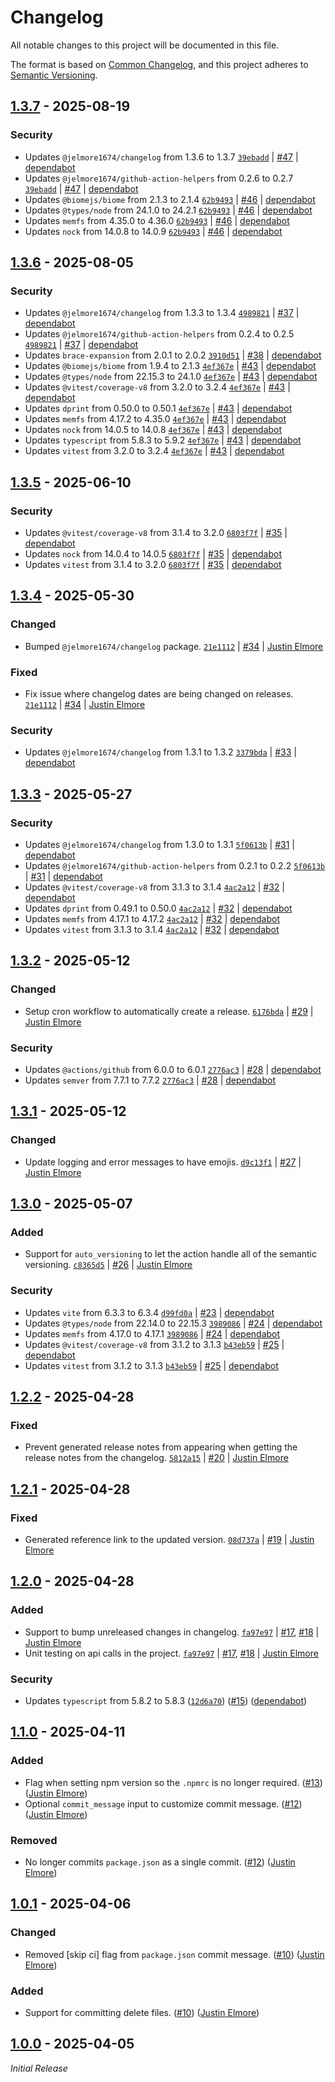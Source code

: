 # Changelog

All notable changes to this project will be documented in this file.

The format is based on [Common Changelog](https://common-changelog.org),
and this project adheres to [Semantic Versioning](https://semver.org/spec/v2.0.0.html).

## [1.3.7] - 2025-08-19

### Security

- Updates `@jelmore1674/changelog` from 1.3.6 to 1.3.7 [`39ebadd`](https://github.com/jelmore1674/release-semver-action/commit/39ebaddb821a7a7978da322522a37d891c685172) | [#47](https://github.com/jelmore1674/release-semver-action/pull/47) | [dependabot](https://github.com/apps/dependabot)
- Updates `@jelmore1674/github-action-helpers` from 0.2.6 to 0.2.7 [`39ebadd`](https://github.com/jelmore1674/release-semver-action/commit/39ebaddb821a7a7978da322522a37d891c685172) | [#47](https://github.com/jelmore1674/release-semver-action/pull/47) | [dependabot](https://github.com/apps/dependabot)
- Updates `@biomejs/biome` from 2.1.3 to 2.1.4 [`62b9493`](https://github.com/jelmore1674/release-semver-action/commit/62b94933e2de98765f526b5861c6f55e9feea766) | [#46](https://github.com/jelmore1674/release-semver-action/pull/46) | [dependabot](https://github.com/apps/dependabot)
- Updates `@types/node` from 24.1.0 to 24.2.1 [`62b9493`](https://github.com/jelmore1674/release-semver-action/commit/62b94933e2de98765f526b5861c6f55e9feea766) | [#46](https://github.com/jelmore1674/release-semver-action/pull/46) | [dependabot](https://github.com/apps/dependabot)
- Updates `memfs` from 4.35.0 to 4.36.0 [`62b9493`](https://github.com/jelmore1674/release-semver-action/commit/62b94933e2de98765f526b5861c6f55e9feea766) | [#46](https://github.com/jelmore1674/release-semver-action/pull/46) | [dependabot](https://github.com/apps/dependabot)
- Updates `nock` from 14.0.8 to 14.0.9 [`62b9493`](https://github.com/jelmore1674/release-semver-action/commit/62b94933e2de98765f526b5861c6f55e9feea766) | [#46](https://github.com/jelmore1674/release-semver-action/pull/46) | [dependabot](https://github.com/apps/dependabot)

## [1.3.6] - 2025-08-05

### Security

- Updates `@jelmore1674/changelog` from 1.3.3 to 1.3.4 [`4989821`](https://github.com/jelmore1674/release-semver-action/commit/49898210fc9e32495d3abe24ad136226341bda04) | [#37](https://github.com/jelmore1674/release-semver-action/pull/37) | [dependabot](https://github.com/apps/dependabot)
- Updates `@jelmore1674/github-action-helpers` from 0.2.4 to 0.2.5 [`4989821`](https://github.com/jelmore1674/release-semver-action/commit/49898210fc9e32495d3abe24ad136226341bda04) | [#37](https://github.com/jelmore1674/release-semver-action/pull/37) | [dependabot](https://github.com/apps/dependabot)
- Updates `brace-expansion` from 2.0.1 to 2.0.2 [`3910d51`](https://github.com/jelmore1674/release-semver-action/commit/3910d512e6624a5d466ece39dfed7ad2e0ebda5c) | [#38](https://github.com/jelmore1674/release-semver-action/pull/38) | [dependabot](https://github.com/apps/dependabot)
- Updates `@biomejs/biome` from 1.9.4 to 2.1.3 [`4ef367e`](https://github.com/jelmore1674/release-semver-action/commit/4ef367e0157876de01617347f147c46585a20dea) | [#43](https://github.com/jelmore1674/release-semver-action/pull/43) | [dependabot](https://github.com/apps/dependabot)
- Updates `@types/node` from 22.15.3 to 24.1.0 [`4ef367e`](https://github.com/jelmore1674/release-semver-action/commit/4ef367e0157876de01617347f147c46585a20dea) | [#43](https://github.com/jelmore1674/release-semver-action/pull/43) | [dependabot](https://github.com/apps/dependabot)
- Updates `@vitest/coverage-v8` from 3.2.0 to 3.2.4 [`4ef367e`](https://github.com/jelmore1674/release-semver-action/commit/4ef367e0157876de01617347f147c46585a20dea) | [#43](https://github.com/jelmore1674/release-semver-action/pull/43) | [dependabot](https://github.com/apps/dependabot)
- Updates `dprint` from 0.50.0 to 0.50.1 [`4ef367e`](https://github.com/jelmore1674/release-semver-action/commit/4ef367e0157876de01617347f147c46585a20dea) | [#43](https://github.com/jelmore1674/release-semver-action/pull/43) | [dependabot](https://github.com/apps/dependabot)
- Updates `memfs` from 4.17.2 to 4.35.0 [`4ef367e`](https://github.com/jelmore1674/release-semver-action/commit/4ef367e0157876de01617347f147c46585a20dea) | [#43](https://github.com/jelmore1674/release-semver-action/pull/43) | [dependabot](https://github.com/apps/dependabot)
- Updates `nock` from 14.0.5 to 14.0.8 [`4ef367e`](https://github.com/jelmore1674/release-semver-action/commit/4ef367e0157876de01617347f147c46585a20dea) | [#43](https://github.com/jelmore1674/release-semver-action/pull/43) | [dependabot](https://github.com/apps/dependabot)
- Updates `typescript` from 5.8.3 to 5.9.2 [`4ef367e`](https://github.com/jelmore1674/release-semver-action/commit/4ef367e0157876de01617347f147c46585a20dea) | [#43](https://github.com/jelmore1674/release-semver-action/pull/43) | [dependabot](https://github.com/apps/dependabot)
- Updates `vitest` from 3.2.0 to 3.2.4 [`4ef367e`](https://github.com/jelmore1674/release-semver-action/commit/4ef367e0157876de01617347f147c46585a20dea) | [#43](https://github.com/jelmore1674/release-semver-action/pull/43) | [dependabot](https://github.com/apps/dependabot)

## [1.3.5] - 2025-06-10

### Security

- Updates `@vitest/coverage-v8` from 3.1.4 to 3.2.0 [`6803f7f`](https://github.com/jelmore1674/release-semver-action/commit/6803f7ffb6b2c0e4ab960ab6c10e21652ffff605) | [#35](https://github.com/jelmore1674/release-semver-action/pull/35) | [dependabot](https://github.com/apps/dependabot)
- Updates `nock` from 14.0.4 to 14.0.5 [`6803f7f`](https://github.com/jelmore1674/release-semver-action/commit/6803f7ffb6b2c0e4ab960ab6c10e21652ffff605) | [#35](https://github.com/jelmore1674/release-semver-action/pull/35) | [dependabot](https://github.com/apps/dependabot)
- Updates `vitest` from 3.1.4 to 3.2.0 [`6803f7f`](https://github.com/jelmore1674/release-semver-action/commit/6803f7ffb6b2c0e4ab960ab6c10e21652ffff605) | [#35](https://github.com/jelmore1674/release-semver-action/pull/35) | [dependabot](https://github.com/apps/dependabot)

## [1.3.4] - 2025-05-30

### Changed

- Bumped `@jelmore1674/changelog` package. [`21e1112`](https://github.com/jelmore1674/release-semver-action/commit/21e1112a208597819afe3bc417e72d7725b2fe22) | [#34](https://github.com/jelmore1674/release-semver-action/pull/34) | [Justin Elmore](https://github.com/jelmore1674)

### Fixed

- Fix issue where changelog dates are being changed on releases. [`21e1112`](https://github.com/jelmore1674/release-semver-action/commit/21e1112a208597819afe3bc417e72d7725b2fe22) | [#34](https://github.com/jelmore1674/release-semver-action/pull/34) | [Justin Elmore](https://github.com/jelmore1674)

### Security

- Updates `@jelmore1674/changelog` from 1.3.1 to 1.3.2 [`3379bda`](https://github.com/jelmore1674/release-semver-action/commit/3379bdad17778f52adf96b4e2ac74346fb3de22a) | [#33](https://github.com/jelmore1674/release-semver-action/pull/33) | [dependabot](https://github.com/apps/dependabot)

## [1.3.3] - 2025-05-27

### Security

- Updates `@jelmore1674/changelog` from 1.3.0 to 1.3.1 [`5f0613b`](https://github.com/jelmore1674/release-semver-action/commit/5f0613bcaa74c47dcb02cde9acf5300f37d926e8) | [#31](https://github.com/jelmore1674/release-semver-action/pull/31) | [dependabot](https://github.com/apps/dependabot)
- Updates `@jelmore1674/github-action-helpers` from 0.2.1 to 0.2.2 [`5f0613b`](https://github.com/jelmore1674/release-semver-action/commit/5f0613bcaa74c47dcb02cde9acf5300f37d926e8) | [#31](https://github.com/jelmore1674/release-semver-action/pull/31) | [dependabot](https://github.com/apps/dependabot)
- Updates `@vitest/coverage-v8` from 3.1.3 to 3.1.4 [`4ac2a12`](https://github.com/jelmore1674/release-semver-action/commit/4ac2a12b1635ed6fedb2d8d979f3964d55b96ebb) | [#32](https://github.com/jelmore1674/release-semver-action/pull/32) | [dependabot](https://github.com/apps/dependabot)
- Updates `dprint` from 0.49.1 to 0.50.0 [`4ac2a12`](https://github.com/jelmore1674/release-semver-action/commit/4ac2a12b1635ed6fedb2d8d979f3964d55b96ebb) | [#32](https://github.com/jelmore1674/release-semver-action/pull/32) | [dependabot](https://github.com/apps/dependabot)
- Updates `memfs` from 4.17.1 to 4.17.2 [`4ac2a12`](https://github.com/jelmore1674/release-semver-action/commit/4ac2a12b1635ed6fedb2d8d979f3964d55b96ebb) | [#32](https://github.com/jelmore1674/release-semver-action/pull/32) | [dependabot](https://github.com/apps/dependabot)
- Updates `vitest` from 3.1.3 to 3.1.4 [`4ac2a12`](https://github.com/jelmore1674/release-semver-action/commit/4ac2a12b1635ed6fedb2d8d979f3964d55b96ebb) | [#32](https://github.com/jelmore1674/release-semver-action/pull/32) | [dependabot](https://github.com/apps/dependabot)

## [1.3.2] - 2025-05-12

### Changed

- Setup cron workflow to automatically create a release. [`6176bda`](https://github.com/jelmore1674/release-semver-action/commit/6176bdaa49fed57eaa49aa30d5c892957e879306) | [#29](https://github.com/jelmore1674/release-semver-action/pull/29) | [Justin Elmore](https://github.com/jelmore1674)

### Security

- Updates `@actions/github` from 6.0.0 to 6.0.1 [`2776ac3`](https://github.com/jelmore1674/release-semver-action/commit/2776ac355ba2269cb7042e840fea2b86144dd315) | [#28](https://github.com/jelmore1674/release-semver-action/pull/28) | [dependabot](https://github.com/apps/dependabot)
- Updates `semver` from 7.7.1 to 7.7.2 [`2776ac3`](https://github.com/jelmore1674/release-semver-action/commit/2776ac355ba2269cb7042e840fea2b86144dd315) | [#28](https://github.com/jelmore1674/release-semver-action/pull/28) | [dependabot](https://github.com/apps/dependabot)

## [1.3.1] - 2025-05-12

### Changed

- Update logging and error messages to have emojis. [`d9c13f1`](https://github.com/jelmore1674/release-semver-action/commit/d9c13f19739c0a102dbec4019cecc6199e3a5ac1) | [#27](https://github.com/jelmore1674/release-semver-action/pull/27) | [Justin Elmore](https://github.com/jelmore1674)

## [1.3.0] - 2025-05-07

### Added

- Support for `auto_versioning` to let the action handle all of the semantic versioning. [`c8365d5`](https://github.com/jelmore1674/release-semver-action/commit/c8365d5e409241454ea1acfefab368a80af42046) | [#26](https://github.com/jelmore1674/release-semver-action/pull/26) | [Justin Elmore](https://github.com/jelmore1674)

### Security

- Updates `vite` from 6.3.3 to 6.3.4 [`d99fd0a`](https://github.com/jelmore1674/release-semver-action/commit/d99fd0af54a4a827001765ccc8653085af82e276) | [#23](https://github.com/jelmore1674/release-semver-action/pull/23) | [dependabot](https://github.com/apps/dependabot)
- Updates `@types/node` from 22.14.0 to 22.15.3 [`3989086`](https://github.com/jelmore1674/release-semver-action/commit/3989086e607bbe227d75c1691124a6cc7026859a) | [#24](https://github.com/jelmore1674/release-semver-action/pull/24) | [dependabot](https://github.com/apps/dependabot)
- Updates `memfs` from 4.17.0 to 4.17.1 [`3989086`](https://github.com/jelmore1674/release-semver-action/commit/3989086e607bbe227d75c1691124a6cc7026859a) | [#24](https://github.com/jelmore1674/release-semver-action/pull/24) | [dependabot](https://github.com/apps/dependabot)
- Updates `@vitest/coverage-v8` from 3.1.2 to 3.1.3 [`b43eb59`](https://github.com/jelmore1674/release-semver-action/commit/b43eb59265a60d8024bb569b8063e1b91c466090) | [#25](https://github.com/jelmore1674/release-semver-action/pull/25) | [dependabot](https://github.com/apps/dependabot)
- Updates `vitest` from 3.1.2 to 3.1.3 [`b43eb59`](https://github.com/jelmore1674/release-semver-action/commit/b43eb59265a60d8024bb569b8063e1b91c466090) | [#25](https://github.com/jelmore1674/release-semver-action/pull/25) | [dependabot](https://github.com/apps/dependabot)

## [1.2.2] - 2025-04-28

### Fixed

- Prevent generated release notes from appearing when getting the release notes from the changelog. [`5812a15`](https://github.com/jelmore1674/release-semver-action/commit/5812a151ddb3f7811bcbe7912821fb7f453cb371) | [#20](https://github.com/jelmore1674/release-semver-action/pull/20) | [Justin Elmore](https://github.com/jelmore1674)

## [1.2.1] - 2025-04-28

### Fixed

- Generated reference link to the updated version. [`08d737a`](https://github.com/jelmore1674/release-semver-action/commit/08d737a866076cd5458711bdbf8483ec5f36fe50) | [#19](https://github.com/jelmore1674/release-semver-action/pull/19) | [Justin Elmore](https://github.com/jelmore1674)

## [1.2.0] - 2025-04-28

### Added

- Support to bump unreleased changes in changelog. [`fa97e97`](https://github.com/jelmore1674/release-semver-action/commit/fa97e97bd52fcfb8b0f1a375aff5f85ceb52819f) | [#17](https://github.com/jelmore1674/release-semver-action/issues/17), [#18](https://github.com/jelmore1674/release-semver-action/pull/18) | [Justin Elmore](https://github.com/jelmore1674)
- Unit testing on api calls in the project. [`fa97e97`](https://github.com/jelmore1674/release-semver-action/commit/fa97e97bd52fcfb8b0f1a375aff5f85ceb52819f) | [#17](https://github.com/jelmore1674/release-semver-action/issues/17), [#18](https://github.com/jelmore1674/release-semver-action/pull/18) | [Justin Elmore](https://github.com/jelmore1674)

### Security

- Updates `typescript` from 5.8.2 to 5.8.3 ([`12d6a70`](https://github.com/jelmore1674/release-semver-action/commit/12d6a7004b93089ed5acd89297ecf7f3c68396aa)) ([#15](https://github.com/jelmore1674/release-semver-action/pull/15)) ([dependabot](https://github.com/apps/dependabot))

## [1.1.0] - 2025-04-11

### Added

- Flag when setting npm version so the `.npmrc` is no longer required. ([#13](https://github.com/jelmore1674/release-semver-action/pull/13)) ([Justin Elmore](https://github.com/jelmore1674))
- Optional `commit_message` input to customize commit message. ([#12](https://github.com/jelmore1674/release-semver-action/pull/12)) ([Justin Elmore](https://github.com/jelmore1674))

### Removed

- No longer commits `package.json` as a single commit. ([#12](https://github.com/jelmore1674/release-semver-action/pull/12)) ([Justin Elmore](https://github.com/jelmore1674))

## [1.0.1] - 2025-04-06

### Changed

- Removed [skip ci] flag from `package.json` commit message. ([#10](https://github.com/jelmore1674/release-semver-action/pull/10)) ([Justin Elmore](https://github.com/jelmore1674))

### Added

- Support for committing delete files. ([#10](https://github.com/jelmore1674/release-semver-action/pull/10)) ([Justin Elmore](https://github.com/jelmore1674))

## [1.0.0] - 2025-04-05

_Initial Release_

[1.3.7]: https://github.com/jelmore1674/release-semver-action/releases/tag/v1.3.7
[1.3.6]: https://github.com/jelmore1674/release-semver-action/releases/tag/v1.3.6
[1.3.5]: https://github.com/jelmore1674/release-semver-action/releases/tag/v1.3.5
[1.3.4]: https://github.com/jelmore1674/release-semver-action/releases/tag/v1.3.4
[1.3.3]: https://github.com/jelmore1674/release-semver-action/releases/tag/v1.3.3
[1.3.2]: https://github.com/jelmore1674/release-semver-action/releases/tag/v1.3.2
[1.3.1]: https://github.com/jelmore1674/release-semver-action/releases/tag/v1.3.1
[1.3.0]: https://github.com/jelmore1674/release-semver-action/releases/tag/v1.3.0
[1.2.2]: https://github.com/jelmore1674/release-semver-action/releases/tag/v1.2.2
[1.2.1]: https://github.com/jelmore1674/release-semver-action/releases/tag/v1.2.1
[1.2.0]: https://github.com/jelmore1674/release-semver-action/releases/tag/v1.2.0
[1.1.0]: https://github.com/jelmore1674/release-semver-action/releases/tag/v1.1.0
[1.0.1]: https://github.com/jelmore1674/release-semver-action/releases/tag/v1.0.1
[1.0.0]: https://github.com/jelmore1674/release-semver-action/releases/tag/v1.0.0
